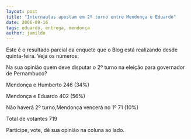 ```yaml
---
layout: post
title: "Internautas apostam em 2º turno entre Mendonça e Eduardo"
date: 2006-09-16
tags: eduardo, entrega, mendonça
author: jamildo
---
```

Este &eacute; o resultado parcial da enquete que o Blog est&aacute; realizando desde quinta-feira. Veja os n&uacute;meros:

Na sua opini&atilde;o quem deve disputar o 2&ordm; turno na elei&ccedil;&atilde;o para governador de Pernambuco?

Mendon&ccedil;a e Humberto 246 (34%)

Mendon&ccedil;a e Eduardo 402 (56%)

N&atilde;o haver&aacute; 2&ordm; turno,Mendon&ccedil;a vencer&aacute; no 1&ordm; 71 (10%)

Total de votantes 719

Participe, vote, d&ecirc; sua opini&atilde;o na coluna ao lado.